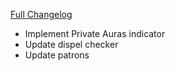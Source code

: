 [Full Changelog](https://github.com/enderneko/Cell/compare/r168-release...b6048af4ea0fbb2ffbf7da76be9f17f129faa230)

- Implement Private Auras indicator
- Update dispel checker
- Update patrons
